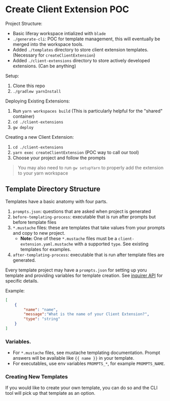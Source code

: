 # Create Client Extension POC

Project Structure:
- Basic liferay workspace intialized with `blade`
- `./generate-cli`: POC for template management, this will eventually be merged into the workspace tools.
- Added `./templates` directory to store client extension templates. (Necessary for `createClientExtension`)
- Added `./client-extensions` directory to store actively developed extensions. (Can be anything)

Setup:
1. Clone this repo
2. `./gradlew yarnInstall`

Deploying Existing Extensions:
1. Run `yarn workspaces build` (This is particularly helpful for the "shared" container)
2. `cd ./client-extensions`
3. `gw deploy`

Creating a new Client Extension:
1. `cd ./client-extensions`
2. `yarn exec createClientExtension` (POC way to call our tool)
3. Choose your project and follow the prompts

> You may also need to run `gw setupYarn` to properly add the extension to your yarn workspace


## Template Directory Structure

Templates have a basic anatomy with four parts.
1. `prompts.json`: questions that are asked when project is generated
2. `before-templating-process`: executable that is run after prompts but before template files
3. `*.mustache` files: these are templates that take values from your prompts and copy to new project.
	- **Note:** One of these `*.mustache` files must be a `client-extension.yaml.mustache` with a supported `type`. See existing templates for examples.
4. `after-templating-process`: executable that is run after template files are generated.

Every template project may have a `prompts.json` for setting up yoru template and providing variables for template creation. See [inquirer API](https://www.npmjs.com/package/inquirer#questions) for specific details.

Example:
```json
[
	{
		"name": "name",
		"message":"What is the name of your Client Extension?",
		"type": "string"
	}
]
```

### Variables.

- For `*.mustache` files, see mustache templating documentation. Prompt answers will be available like `{{ name }}` in your template.
- For executables, use env variables `PROMPTS_*`, for example `PROMPTS_NAME`.


### Creating New Templates

If you would like to create your own template, you can do so and the CLI tool will pick up that template as an option.